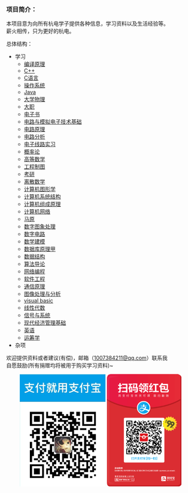 ### 项目简介：</br>

本项目意为向所有杭电学子提供各种信息，学习资料以及生活经验等。</br>
薪火相传，只为更好的杭电。</br>

总体结构：

* 学习
  * [编译原理](./学习/编译原理)
  * [C++](./学习/C++)
  * [C语言](./学习/C语言)
  * [操作系统](./学习/操作系统)
  * [Java](./学习/Java)
  * [大学物理](./学习/大学物理)
  * [大职](./学习/大职)
  * [电子书](./学习/电子书)
  * [电路与模拟电子技术基础](./学习/电路与模拟电子基础)
  * [电路原理](./学习/电路原理) 
  * [电路分析](./学习/电路分析)
  * [电子线路实习](./学习/电子线路实习)
  * [概率论](./学习/概率论)
  * [高等数学](./学习/高等数学)
  * [工程制图](./学习/工程制图)
  * [考研](./学习/考研)
  * [离散数学](./学习/离散数学)
  * [计算机图形学](./学习/计算机图形学)
  * [计算机系统结构](./学习/计算机系统结构)
  * [计算机组成原理](./学习/计算机组成原理)
  * [计算机网络](./学习/计算机网络)
  * [马原](./学习/马原)
  * [数字图象处理](./学习/数字图像处理)
  * [数字电路](./学习/数字电路)
  * [数学建模](./学习/数学建模)
  * [数据库原理甲](./学习/数据库原理甲)
  * [数据结构](./学习/数据结构)
  * [算法导论](./学习/算法导论)
  * [网络编程](./学习/网络编程)
  * [软件工程](./学习/软件工程)
  * [通信原理](./学习/通信原理)
  * [图像处理与分析](./学习/图像处理与分析)
  * [visual basic](./学习/visualBasic)
  * [线性代数](./学习/线性代数)
  * [信号与系统](./学习/信号与系统)
  * [现代经济管理基础](./学习/现代经济管理基础)
  * [英语](./学习/英语)
  * [运筹学](./学习/运筹学)
* 杂项

欢迎提供资料或者建议(有偿)，邮箱（1007384211@qq.com）联系我</br>
自愿鼓励(所有捐赠均将被用于购买学习资料)~

<div align="center">
  <img src="https://raw.githubusercontent.com/FengGuanxi/GitHub-/master/%E6%94%AF%E4%BB%98%E5%AE%9D.jpg" height="300px" alt="支付宝打赏" >
  <img src="https://github.com/FengGuanxi/GitHub-/blob/master/%E5%86%AF%E5%86%A0%E7%8E%BA%E7%9A%84%E7%BA%A2%E5%8C%85%E4%BA%8C%E7%BB%B4%E7%A0%81.PNG" height="300px" alt="扫我领红包" >
</div>


